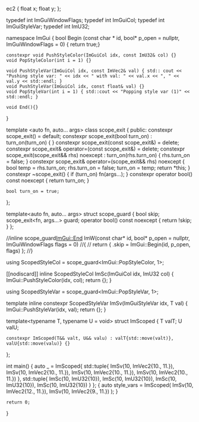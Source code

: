 






















































































































































































































































































































































































































































































































































































































































































































































































































































































ec2
{
    float x;
    float y;
};

typedef int ImGuiWindowFlags;
typedef int ImGuiCol;
typedef int ImGuiStyleVar;
typedef int ImU32;

namespace ImGui
{
    bool Begin (const char * id, bool* p_open = nullptr, ImGuiWindowFlags = 0) { return true;}

    constexpr void PushStyleColor(ImGuiCol idx, const ImU32& col) {}
    void PopStyleColor(int i = 1) {}

    void PushStyleVar(ImGuiCol idx, const ImVec2& val) { std:: cout << "Pushing style var: " << idx << " with val: " << val.x << ", " << val.y << std::endl; }
    void PushStyleVar(ImGuiCol idx, const float& val) {}
    void PopStyleVar(int i = 1) { std::cout << "Popping style var (1)" << std::endl; }

    void End(){}
}

template <auto fn, auto... args>
class scope_exit
{
public:
    constexpr scope_exit() = default;
    constexpr scope_exit(bool turn_on) : turn_on(turn_on) { }
    constexpr scope_exit(const scope_exit&) = delete;
    constexpr scope_exit& operator=(const scope_exit&) = delete;
    constexpr scope_exit(scope_exit&& rhs) noexcept : turn_on(rhs.turn_on) { rhs.turn_on = false; }
    constexpr scope_exit& operator=(scope_exit&& rhs) noexcept
    {
        bool temp = rhs.turn_on;
        rhs.turn_on = false;
        turn_on = temp;
        return *this;
    }
    constexpr ~scope_exit()
    {
        if (turn_on)
            fn(args...);
    }
    constexpr operator bool() const noexcept
    {
        return turn_on;
    }

    bool turn_on = true;
};

template<auto fn, auto... args>
struct scope_guard
{
    bool skip;
    scope_exit<fn, args...> guard;
    operator bool() const noexcept
    {
        return !skip;
    }
};

//inline scope_guard<ImGui::End> ImW(const char* id, bool* p_open = nullptr, ImGuiWindowFlags flags = 0)
//{
//    return { .skip = ImGui::Begin(id, p_open, flags) };
//}

using ScopedStyleCol = scope_guard<ImGui::PopStyleColor, 1>;

[[nodiscard]] inline ScopedStyleCol ImSc(ImGuiCol idx, ImU32 col)
{
    ImGui::PushStyleColor(idx, col);
    return {};
}

using ScopedStyleVar = scope_guard<ImGui::PopStyleVar, 1>;

template <typename T>
inline constexpr ScopedStyleVar ImSv(ImGuiStyleVar idx, T val)
{
    ImGui::PushStyleVar(idx, val);
    return {};
}

template<typename T, typename U = void>
struct ImScoped {
    T valT;
    U valU;

    constexpr ImScoped(T&& valt, U&& valu) : valT{std::move(valt)}, valU{std::move(valu)} {}
};

int main()
{
    auto _ = ImScoped{
        std::tuple{
            ImSv(10, ImVec2{10., 11.}),
            ImSv(10, ImVec2{10., 11.}),
            ImSv(10, ImVec2{10., 11.}),
            ImSv(10, ImVec2{10., 11.})
        },
        std::tuple{
            ImSc(10, ImU32{10}),
            ImSc(10, ImU32{10}),
            ImSc(10, ImU32{10}),
            ImSc(10, ImU32{10})
        }
    };
    {
        auto style_vars = 
            ImScoped(
                ImSv(10, ImVec2{12., 11.}),
                ImSv(10, ImVec2{9., 11.})
            );
    }

    return 0;


}

```
